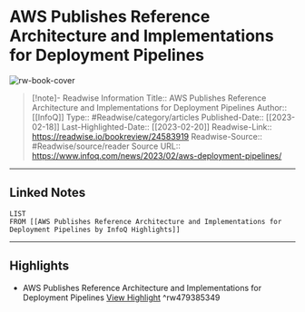 # AWS Publishes Reference Architecture and Implementations for Deployment Pipelines

![rw-book-cover](https://res.infoq.com/news/2023/02/aws-deployment-pipelines/en/headerimage/generatedHeaderImage-1676725284985.jpg)
<br>
>[!note]- Readwise Information
>Title:: AWS Publishes Reference Architecture and Implementations for Deployment Pipelines
>Author:: [[InfoQ]]
>Type:: #Readwise/category/articles
>Published-Date:: [[2023-02-18]]
>Last-Highlighted-Date:: [[2023-02-20]]
>Readwise-Link:: https://readwise.io/bookreview/24583919
>Readwise-Source:: #Readwise/source/reader
>Source URL:: https://www.infoq.com/news/2023/02/aws-deployment-pipelines/
--- 

## Linked Notes
```dataview
LIST
FROM [[AWS Publishes Reference Architecture and Implementations for Deployment Pipelines by InfoQ Highlights]]
```

---

## Highlights
- AWS Publishes Reference Architecture and Implementations for Deployment Pipelines [View Highlight](https://readwise.io/open/479385349) ^rw479385349
